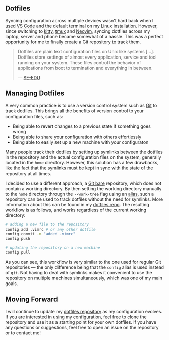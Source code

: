 ## Dotfiles

Syncing configuration across multiple devices wasn't hard back when I used [VS Code](https://code.visualstudio.com/) and the default terminal on my Linux installation. However, since switching to [kitty](https://sw.kovidgoyal.net/kitty/), [tmux](https://github.com/tmux/tmux/wiki) and [Neovim](https://neovim.io/), syncing dotfiles across my laptop, server and phone became somewhat of a hassle. This was a perfect opportunity for me to finally create a Git repository to track them.

> Dotfiles are plain text configuration files on Unix like systems [...]. Dotfiles store settings of almost every application, service and tool running on your system. These files control the behavior of applications from boot to termination and everything in between.
>
> &mdash; [SE-EDU](https://se-education.org/learningresources/contents/dotfiles/Dotfiles.html)

## Managing Dotfiles

A very common practice is to use a version control system such as [Git](https://git-scm.com/) to track dotfiles. This brings all the benefits of version control to your configuration files, such as:

- Being able to revert changes to a previous state if something goes wrong
- Being able to share your configuration with others effortlessly
- Being able to easily set up a new machine with your configuraton

Many people track their dotfiles by setting up symlinks between the dotfiles in the repository and the actual configuration files on the system, generally located in the `home` directory. However, this solution has a few drawbacks, like the fact that the symlinks must be kept in sync with the state of the repository at all times.

I decided to use a different approach, a [Git bare](https://git-scm.com/book/en/v2/Git-on-the-Server-Getting-Git-on-a-Server) repository, which does not contain a working directory. By then setting the working directory manually to the `home` directory through the `--work-tree` flag using an [alias](https://www.geeksforgeeks.org/alias-command-in-linux-with-examples/), such a repository can be used to track dotfiles without the need for symlinks. More information about this can be found in my [dotfiles repo](https://github.com/Bricktech2000/dotfiles). The resulting workflow is as follows, and works regardless of the current working directory:

```bash
# adding a new file to the repository
config add .vimrc # or any other dotfile
config commit -m "added .vimrc"
config push

# updating the repository on a new machine
config pull
```

As you can see, this workflow is very similar to the one used for regular Git repositories &mdash; the only difference being that the `config` alias is used instead of `git`. Not having to deal with symlinks makes it convenient to use the repository on multiple machines simultaneously, which was one of my main goals.

## Moving Forward

I will continue to update my [dotfiles repository](https://github.com/Bricktech2000/dotfiles) as my configuration evolves. If you are interested in using my configuration, feel free to clone the repository and use it as a starting point for your own dotfiles. If you have any questions or suggestions, feel free to open an issue on the repository or to contact me!
